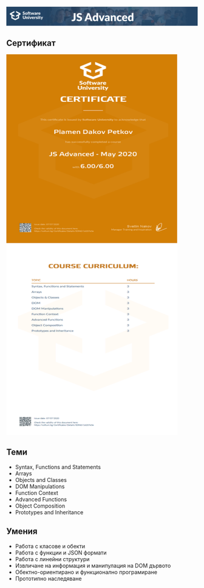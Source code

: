 ![JS-Applications](https://github.com/PPetkov2000/JS-Advanced/blob/master/JSAdvanced.jpg)

## Сертификат

<img src="https://github.com/PPetkov2000/JS-Advanced/blob/master/JS%20Advanced%20-%20May%202020%20-%20Certificate.jpeg" width="450" height="1000">

## Теми

- Syntax, Functions and Statements
- Arrays
- Objects and Classes
- DOM Manipulations
- Function Context
- Advanced Functions
- Object Composition
- Prototypes and Inheritance

## Умения

- Работа с класове и обекти
- Работа с функции и JSON формати
- Работа с линейни структури
- Извличане на информация и манипулация на DOM дървото
- Обектно-ориентирано и функционално програмиране
- Прототипно наследяване
